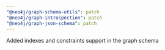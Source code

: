 ```yaml
---
"@neo4j/graph-schema-utils": patch
"@neo4j/graph-introspection": patch
"@neo4j/graph-json-schema": patch
---
```


Added indexes and constraints support in the graph schema
